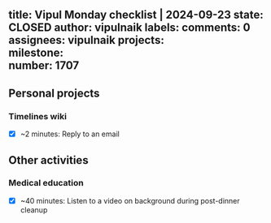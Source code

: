title:	Vipul Monday checklist | 2024-09-23
state:	CLOSED
author:	vipulnaik
labels:	
comments:	0
assignees:	vipulnaik
projects:	
milestone:	
number:	1707
--
## Personal projects

### Timelines wiki

- [x] ~2 minutes: Reply to an email

## Other activities

### Medical education

- [x] ~40 minutes: Listen to a video on background during post-dinner cleanup
